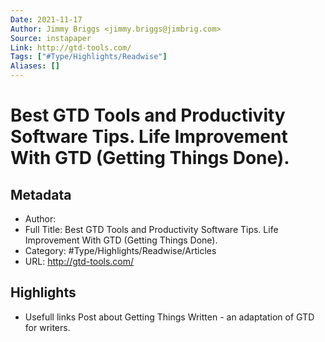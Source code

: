 ```yaml
---
Date: 2021-11-17
Author: Jimmy Briggs <jimmy.briggs@jimbrig.com>
Source: instapaper
Link: http://gtd-tools.com/
Tags: ["#Type/Highlights/Readwise"]
Aliases: []
---
```

# Best GTD Tools and Productivity Software Tips. Life Improvement With GTD (Getting Things Done).

## Metadata
- Author: 
- Full Title: Best GTD Tools and Productivity Software Tips. Life Improvement With GTD (Getting Things Done).
- Category: #Type/Highlights/Readwise/Articles
- URL: http://gtd-tools.com/

## Highlights
- Usefull links
  Post about Getting Things Written - an adaptation of GTD for writers.
